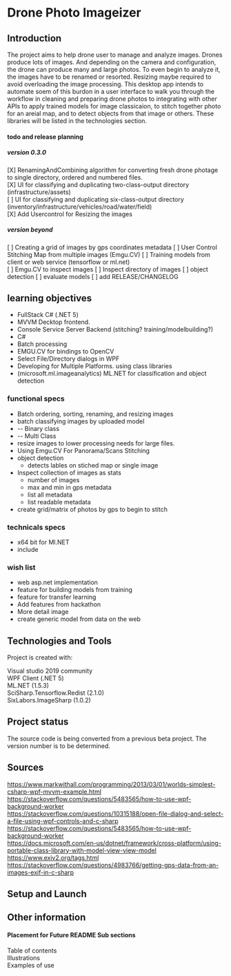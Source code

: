 # Drone Photo Imageizer

## Introduction 
The project aims to help drone user to manage and analyze images. Drones produce lots of images.
And depending on the camera and configuration, the drone can produce many and large photos. To even begin 
to analyze it, the images have to be renamed or resorted. Resizing maybe required to avoid overloading
the image processing. This desktop app intends to automate soem of this burdon in a user interface 
to walk you through the workflow in cleaning and preparing drone photos to integrating with other APIs 
to apply trained models for image classicaion, to stitch together photo for an areial map, and
 to detect objects from that image or others. These libraries will be listed in the technologies section.   


#### todo and release planning

##### version 0.3.0
[X] RenamingAndCombining algorithm for converting fresh drone photage to single directory, ordered and numbered files.  
[X] UI for classifying and duplicating two-class-output directory (infrastructure/assets)  
[ ] UI for classifying and duplicating six-class-output directory (inventory/infrastructure/vehicles/road/water/field)  
[X] Add Usercontrol for Resizing the images 


##### version beyond
[ ] Creating a grid of images by gps coordinates metadata 
[ ] User Control Stitching Map from multiple images (Emgu.CV) 
[ ] Training models from client or web service (tensorflow or ml.net)  
[ ] Emgu.CV to inspect images 
[ ] Inspect directory of images
[ ] object detection
[ ] evaluate models
[ ] add RELEASE/CHANGELOG 




## learning objectives
* FullStack C# (.NET 5)
* MVVM Decktop frontend.
* Console Service Server Backend (stitching? training/modelbuilding?)
* C#
* Batch processing
* EMGU.CV for bindings to OpenCV
* Select File/Directory dialogs in WPF
* Developing for Multiple Platforms. using class libraries
* (microsoft.ml.imageanalytics) ML.NET for classification and object detection 

### functional specs
* Batch ordering, sorting, renaming, and resizing images
* batch classifying images by uploaded model
*  -- Binary class
*  -- Multi Class
* resize images to lower processing needs for large files.
* Using Emgu.CV For Panorama/Scans Stitching
* object detection
    * detects lables on stiched map or single image
* Inspect collection of images as stats
  * number of images
  * max and min in gps metadata
  * list all metadata
  * list readable metadata
* create grid/matrix of photos by gps to begin to stitch

### technicals specs 
* x64 bit for Ml.NET
* include 


### wish list
* web asp.net implementation
* feature for building models from training
* feature for transfer learning
* Add features from hackathon 
* More detail image
* create generic model from data on the web  


## Technologies and Tools
Project is created with:  

Visual studio 2019 community  
WPF Client (.NET 5)  
ML.NET  (1.5.3)  
SciSharp.Tensorflow.Redist (2.1.0)   
SixLabors.ImageSharp (1.0.2)  


## Project status
The source code is being converted from a previous beta project. The version number is to be determined.     

## Sources
https://www.markwithall.com/programming/2013/03/01/worlds-simplest-csharp-wpf-mvvm-example.html   
https://stackoverflow.com/questions/5483565/how-to-use-wpf-background-worker  
https://stackoverflow.com/questions/10315188/open-file-dialog-and-select-a-file-using-wpf-controls-and-c-sharp   
https://stackoverflow.com/questions/5483565/how-to-use-wpf-background-worker  
https://docs.microsoft.com/en-us/dotnet/framework/cross-platform/using-portable-class-library-with-model-view-view-model  
https://www.exiv2.org/tags.html  
https://stackoverflow.com/questions/4983766/getting-gps-data-from-an-images-exif-in-c-sharp  



## Setup and Launch


## Other information
 
#### Placement for Future README Sub sections  
Table of contents  
Illustrations  
Examples of use  



